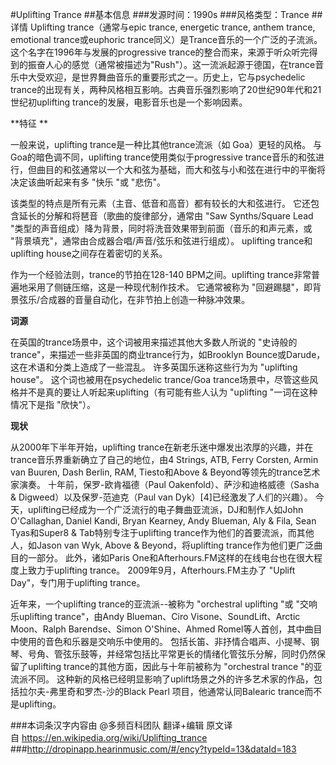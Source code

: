#Uplifting Trance
##基本信息
###发源时间：1990s
###风格类型：Trance
##详情
Uplifting trance（通常与epic trance, energetic trance, anthem trance, emotional
trance或euphoric trance同义）是Trance音乐的一个广泛的子流派。这个名字在1996年与发展的progressive
trance的整合而来，来源于听众听完得到的振奋人心的感觉（通常被描述为"Rush"）。这一流派起源于德国，在trance音乐中大受欢迎，是世界舞曲音乐的重要形式之一。历史上，它与psychedelic
trance的出现有关，两种风格相互影响。古典音乐强烈影响了20世纪90年代和21世纪初uplifting trance的发展，电影音乐也是一个影响因素。



**特征       **

一般来说，uplifting trance是一种比其他trance流派（如 Goa）更轻的风格。 与Goa的暗色调不同，uplifting
trance使用类似于progressive
trance音乐的和弦进行，但曲目的和弦通常以一个大和弦为基础，而大和弦与小和弦在进行中的平衡将决定该曲听起来有多 "快乐 "或 "悲伤"。



该类型的特点是所有元素（主音、低音和高音）都有较长的大和弦进行。 它还包含延长的分解和将琶音（歌曲的旋律部分，通常由 "Saw Synths/Square
Lead "类型的声音组成）降为背景，同时将洗音效果带到前面（音乐的和声元素，或 "背景填充"，通常由合成器合唱/声音/弦乐和弦进行组成）。
uplifting trance和uplifting house之间存在着密切的关系。



作为一个经验法则，trance的节拍在128-140 BPM之间。uplifting trance非常普遍地采用了侧链压缩，这是一种现代制作技术。
它通常被称为 "回避踢腿"，即背景弦乐/合成器的音量自动化，在非节拍上创造一种脉冲效果。



**词源**

在英国的trance场景中，这个词被用来描述其他大多数人所说的 "史诗般的trance"，来描述一些非英国的商业trance行为，如Brooklyn
Bounce或Darude，这在术语和分类上造成了一些混乱。 许多英国乐迷称这些行为为 "uplifting house"。
这个词也被用在psychedelic trance/Goa trance场景中，尽管这些风格并不是真的要让人听起来uplifting（有可能有些人认为
"uplifting "一词在这种情况下是指 "欣快"）。



**现状**

从2000年下半年开始，uplifting trance在新老乐迷中爆发出浓厚的兴趣，并在trance音乐界重新确立了自己的地位，由4 Strings,
ATB, Ferry Corsten, Armin van Buuren, Dash Berlin, RAM, Tiesto和Above &
Beyond等领先的trance艺术家演奏。 十年前，保罗-欧肯福德（Paul Oakenfold）、萨沙和迪格威德（Sasha &
Digweed）以及保罗-范迪克（Paul van Dyk）[4]已经激发了人们的兴趣）。
今天，uplifting已经成为一个广泛流行的电子舞曲亚流派，DJ和制作人如John O'Callaghan, Daniel Kandi, Bryan
Kearney, Andy Blueman, Aly & Fila, Sean Tyas和Super8 & Tab特别专注于uplifting
trance作为他们的首要流派，而其他人，如Jason van Wyk, Above & Beyond，将uplifting
trance作为他们更广泛曲目的一部分。 此外，诸如Paris One和Afterhours.FM这样的在线电台也在很大程度上致力于uplifting
trance。 2009年9月，Afterhours.FM主办了 "Uplift Day"，专门用于uplifting trance。



近年来，一个uplifting trance的亚流派--被称为 "orchestral uplifting "或 "交响乐uplifting
trance"，由Andy Blueman、Ciro Visone、SoundLift、Arctic Moon、Ralph Barendse、Simon
O'Shine、Ahmed Romel等人首创，其中曲目中使用的音色和乐器是交响乐中使用的。
包括长笛、非抒情合唱声、小提琴、钢琴、号角、管弦乐鼓等，并经常包括比平常更长的情绪化管弦乐分解，同时仍然保留了uplifting
trance的其他方面，因此与十年前被称为 "orchestral trance "的亚流派不同。
这种新的风格已经明显影响了uplift场景之外的许多艺术家的作品，包括拉尔夫-弗里奇和罗杰-沙的Black Pearl 项目，他通常认同Balearic
trance而不是uplifting。

###本词条汉字内容由 @多频百科团队 翻译+编辑
原文译自 https://en.wikipedia.org/wiki/Uplifting_trance
###http://dropinapp.hearinmusic.com/#/ency?typeId=13&dataId=183
